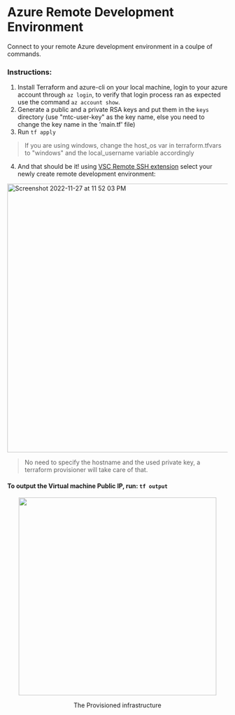 # Azure Remote Development Environment
Connect to your remote Azure development environment in a coulpe of commands.
### Instructions:
1. Install Terraform and azure-cli on your local machine, login to your azure account through `az login`, to verify that login process ran as expected use the command `az account show`.
2. Generate a public and a private RSA keys and put them in the `keys` directory (use "mtc-user-key" as the key name, else you need to change the key name in the 'main.tf' file)
3. Run `tf apply`
> If you are using windows, change the host_os var in terraform.tfvars to "windows" and the local_username variable accordingly
4. And that should be it! using [VSC Remote SSH extension](https://code.visualstudio.com/docs/remote/ssh-tutorial) select your newly create remote development environment:
<img width="614" alt="Screenshot 2022-11-27 at 11 52 03 PM" src="https://user-images.githubusercontent.com/56363189/204163998-917362d2-b216-4b10-9594-874c88c45951.png">

> No need to specify the hostname and the used private key, a terraform provisioner will take care of that.

#### To output the Virtual machine Public IP, run: `tf output`

<div align='center'>
<img width="452" style= alt="Screenshot 2022-11-27 at 11 57 30 PM" src="https://user-images.githubusercontent.com/56363189/204164237-12b0e007-5f89-42eb-be39-073f03212aa5.png">
</div>
<p align='center'> The Provisioned infrastructure </p>
